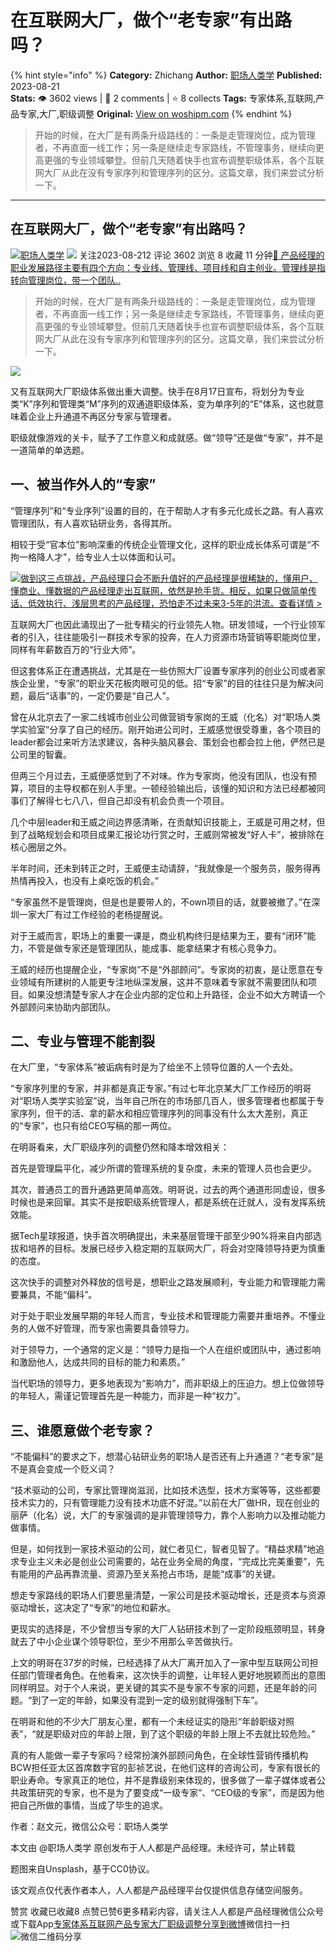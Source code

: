 # 在互联网大厂，做个“老专家”有出路吗？
{% hint style="info" %}
**Category:** Zhichang
**Author:** [职场人类学](https://www.woshipm.com/u/983216)
**Published:** 2023-08-21  
**Stats:** 👁️ 3602 views | 💬 2 comments | ⭐ 8 collects
**Tags:** 专家体系,互联网,产品专家,大厂,职级调整
**Original:** [View on woshipm.com](https://www.woshipm.com/zhichang/5889592.html)
{% endhint %}
> 开始的时候，在大厂是有两条升级路线的：一条是走管理岗位，成为管理者，不再直面一线工作；另一条是继续走专家路线，不管理事务，继续向更高更强的专业领域攀登。但前几天随着快手也宣布调整职级体系，各个互联网大厂从此在没有专家序列和管理序列的区分。这篇文章，我们来尝试分析一下。

---

## 在互联网大厂，做个“老专家”有出路吗？

[![](https://static.woshipm.com/view/woshipm_api_def_20230821111209_7628.png?imageView2/1/w/72/h/72/q/100)](https://www.woshipm.com/u/983216)[职场人类学](https://www.woshipm.com/u/983216) ![](https://static.woshipm.com/tag/1101_1@2x.png) 关注2023-08-212 评论 3602 浏览 8 收藏 11 分钟[🔗 产品经理的职业发展路径主要有四个方向：专业线、管理线、项目线和自主创业。管理线是指转向管理岗位，带一个团队..](https://ke.qidianla.com/courses/90pm)

> 开始的时候，在大厂是有两条升级路线的：一条是走管理岗位，成为管理者，不再直面一线工作；另一条是继续走专家路线，不管理事务，继续向更高更强的专业领域攀登。但前几天随着快手也宣布调整职级体系，各个互联网大厂从此在没有专家序列和管理序列的区分。这篇文章，我们来尝试分析一下。

![](https://image.woshipm.com/2023/04/13/f67ccb0e-d9e9-11ed-bd74-00163e0b5ff3.jpg)

又有互联网大厂职级体系做出重大调整。快手在8月17日宣布，将划分为专业类“K”序列和管理类“M”序列的双通道职级体系，变为单序列的“E”体系，这也就意味着企业上升通道不再区分专家与管理者。

职级就像游戏的关卡，赋予了工作意义和成就感。做“领导”还是做“专家”，并不是一道简单的单选题。

## 一、被当作外人的“专家”

“管理序列”和“专业序列”设置的目的，在于帮助人才有多元化成长之路。有人喜欢管理团队，有人喜欢钻研业务，各得其所。

相较于受“官本位”影响深重的传统企业管理文化，这样的职业成长体系可谓是“不拘一格降人才”，给专业人士以体面和认可。

[![](https://image.woshipm.com/2023/07/27/1788a218-2c7f-11ee-b91f-00163e0b5ff3.png)做到这三点挑战，产品经理只会不断升值好的产品经理是很稀缺的，懂用户、懂商业、懂数据的产品经理走出互联网，依然是抢手货。相反，如果只做简单传话、低效执行、浅层思考的产品经理，恐怕走不过未来3-5年的洪流。查看详情 >](https://ke.qidianla.com/courses/bcpm)

互联网大厂也因此涌现出了一批专精尖的行业领先人物。研发领域，一个行业领军者的引入，往往能吸引一群技术专家的投奔，在人力资源市场营销等职能岗位里，同样有年薪数百万的“行业大师”。

但这套体系正在遭遇挑战，尤其是在一些仿照大厂设置专家序列的创业公司或者家族企业里，“专家”的职业天花板肉眼可见的低。招“专家”的目的往往只是为解决问题，最后“话事”的，一定仍要是“自己人”。

曾在从北京去了一家二线城市创业公司做营销专家岗的王威（化名）对“职场人类学实验室”分享了自己的经历。刚开始进公司时，王威感觉很受尊重，各个项目的leader都会过来听方法求建议，各种头脑风暴会、策划会也都会拉上他，俨然已是公司里的智囊。

但两三个月过去，王威便感觉到了不对味。作为专家岗，他没有团队，也没有预算，项目的主导权都在别人手里。一顿经验输出后，该懂的知识和方法已经都被同事们了解得七七八八，但自己却没有机会负责一个项目。

几个中层leader和王威之间边界感清晰，在贡献知识技能上，王威是可用之材，但到了战略规划会和项目成果汇报论功行赏之时，王威则常被发“好人卡”，被排除在核心圈层之外。

半年时间，还未到转正之时，王威便主动请辞，“我就像是一个服务员，服务得再热情再投入，也没有上桌吃饭的机会。”

“专家虽然不是管理岗，但是也是要带人的，不own项目的话，就要被撤了。”在深圳一家大厂有过工作经验的老杨提醒说。

对于王威而言，职场上的重要一课是，商业机构终归是结果为王，要有“闭环”能力，不管是做专家还是管理团队，能成事、能拿结果才有核心竞争力。

王威的经历也提醒企业，“专家岗”不是“外部顾问”。专家岗的初衷，是让愿意在专业领域有所建树的人能更专注地纵深发展，这并不意味着专家就不需要团队和项目。如果没想清楚专家人才在企业内部的定位和上升路径，企业不如大方聘请一个外部顾问来协助内部团队。

## 二、专业与管理不能割裂

在大厂里，“专家体系”被诟病有时是为了给坐不上领导位置的人一个去处。

“专家序列里的专家，并非都是真正专家。”有过七年北京某大厂工作经历的明哥对“职场人类学实验室”说，当年自己所在的市场部几百人，很多管理者也都属于专家序列，但干的活、拿的薪水和相应管理序列的同事没有什么太大差别，真正的“专家”，也只有给CEO写稿的那一两位。

在明哥看来，大厂职级序列的调整仍然和降本增效相关：

首先是管理扁平化，减少所谓的管理系统的复杂度，未来的管理人员也会更少。

其次，普通员工的晋升通路更简单高效。明哥说，过去的两个通道形同虚设，很多时候也是来回窜。其实不是按职级系统管理人，都是系统在迁就人，没有发挥系统效能。

据Tech星球报道，快手首次明确提出，未来基层管理干部至少90%将来自内部选拔和培养的目标。发展已经步入稳定期的互联网大厂，将会对空降领导持更为慎重的态度。

这次快手的调整对外释放的信号是，想职业之路发展顺利，专业能力和管理能力需要兼具，不能“偏科”。

对于处于职业发展早期的年轻人而言，专业技术和管理能力需要并重培养。不懂业务的人做不好管理，而专家也需要具备领导力。

对于领导力，一个通常的定义是：“领导力是指一个人在组织或团队中，通过影响和激励他人，达成共同的目标的能力和素质。”

当代职场的领导力，更多地表现为“影响力”，而非职级上的压迫力。想上位做领导的年轻人，需谨记管理首先是一种能力，而非是一种“权力”。

## 三、谁愿意做个老专家？

“不能偏科”的要求之下，想潜心钻研业务的职场人是否还有上升通道？“老专家”是不是真会变成一个贬义词？

“技术驱动的公司，专家比管理岗滋润，比如技术选型，技术方案等等，这些都要技术实力的，只有管理能力没有技术功底不好混。”以前在大厂做HR，现在创业的丽萨（化名）说，大厂的专家强调的是非管理领导力，靠个人影响力以及推动能力做事情。

但是，如何找到一家技术驱动的公司，就仁者见仁，智者见智了。“精益求精”地追求专业主义未必是创业公司需要的，站在业务全局的角度，“完成比完美重要”，先有能用的产品再靠流量、资源乃至关系抢占市场，是能“成事”的关键。

想走专家路线的职场人们要思量清楚，一家公司是技术驱动增长，还是资本与资源驱动增长，这决定了“专家”的地位和薪水。

更现实的选择是，不少曾想当专家的大厂人钻研技术到了一定阶段瓶颈明显，转身就去了中小企业谋个领导职位，至少不用那么辛苦做执行。

上文的明哥在37岁的时候，已经选择了从大厂离开加入了一家中型互联网公司担任部门管理者角色。在他看来，这次快手的调整，让年轻人更好地脱颖而出的意图同样明显。对于个人来说，更关键的其实不是专家不专家的问题，还是年龄的问题。“到了一定的年龄，如果没有混到一定的级别就得强制下车”。

在明哥和他的不少大厂朋友心里，都有一个未经证实的隐形“年龄职级对照表”，“就是职级对应的年龄上限，到了这个职级的年龄上限上不去就比较危险。”

真的有人能做一辈子专家吗？经常扮演外部顾问角色，在全球性营销传播机构BCW担任亚太区首席数字官的彭祯艺说，在他们这样的咨询公司，专家有很长的职业寿命。专家真正的地位，并不是靠级别来体现的，很多做了一辈子媒体或者公共政策研究的专家，也不是为了要变成“一级专家”、“CEO级的专家”，而是因为他把自己所做的事情，当成了毕生的追求。

作者：赵文元，微信公众号：职场人类学

本文由 @职场人类学 原创发布于人人都是产品经理。未经许可，禁止转载

题图来自Unsplash，基于CC0协议。

该文观点仅代表作者本人，人人都是产品经理平台仅提供信息存储空间服务。

赞赏 收藏已收藏8 点赞已赞6更多精彩内容，请关注人人都是产品经理微信公众号或下载App[专家体系](https://www.woshipm.com/tag/%e4%b8%93%e5%ae%b6%e4%bd%93%e7%b3%bb)[互联网](https://www.woshipm.com/tag/%e4%ba%92%e8%81%94%e7%bd%91)[产品专家](https://www.woshipm.com/tag/%e4%ba%a7%e5%93%81%e4%b8%93%e5%ae%b6)[大厂](https://www.woshipm.com/tag/%e5%a4%a7%e5%8e%82)[职级调整](https://www.woshipm.com/tag/%e8%81%8c%e7%ba%a7%e8%b0%83%e6%95%b4)[分享到微博](https://service.weibo.com/share/share.php?appkey=2775287854&title=在互联网大厂，做个“老专家”有出路吗？&url=https://www.woshipm.com/zhichang/5889592.html&pic=https://image.woshipm.com/2023/04/13/f67ccb0e-d9e9-11ed-bd74-00163e0b5ff3.jpg)微信扫一扫![微信二维码](https://api.pwmqr.com/qrcode/create/?url=https://www.woshipm.com/zhichang/5889592.html)分享